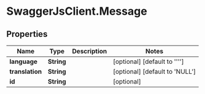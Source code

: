 # SwaggerJsClient.Message

## Properties

| Name            | Type       | Description | Notes                                            |
| --------------- | ---------- | ----------- | ------------------------------------------------ |
| **language**    | **String** |             | [optional] [default to &#x27;&#x27;&#x27;&#x27;] |
| **translation** | **String** |             | [optional] [default to &#x27;NULL&#x27;]         |
| **id**          | **String** |             | [optional]                                       |
